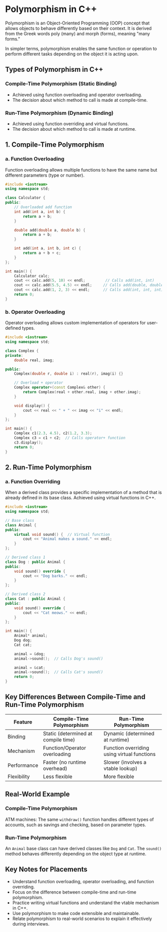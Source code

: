 # Polymorphism in C++

Polymorphism is an Object-Oriented Programming (OOP) concept that allows objects to behave differently based on their context. It is derived from the Greek words poly (many) and morph (forms), meaning "many forms."

In simpler terms, polymorphism enables the same function or operation to perform different tasks depending on the object it is acting upon.

## Types of Polymorphism in C++

### Compile-Time Polymorphism (Static Binding)

- Achieved using function overloading and operator overloading.
- The decision about which method to call is made at compile-time.

### Run-Time Polymorphism (Dynamic Binding)

- Achieved using function overriding and virtual functions.
- The decision about which method to call is made at runtime.

## 1. Compile-Time Polymorphism

### a. Function Overloading

Function overloading allows multiple functions to have the same name but different parameters (type or number).

```cpp
#include <iostream>
using namespace std;

class Calculator {
public:
    // Overloaded add function
    int add(int a, int b) {
        return a + b;
    }

    double add(double a, double b) {
        return a + b;
    }

    int add(int a, int b, int c) {
        return a + b + c;
    }
};

int main() {
    Calculator calc;
    cout << calc.add(5, 10) << endl;         // Calls add(int, int)
    cout << calc.add(5.5, 4.5) << endl;     // Calls add(double, double)
    cout << calc.add(1, 2, 3) << endl;      // Calls add(int, int, int)
    return 0;
}
```

### b. Operator Overloading

Operator overloading allows custom implementation of operators for user-defined types.

```cpp
#include <iostream>
using namespace std;

class Complex {
private:
    double real, imag;

public:
    Complex(double r, double i) : real(r), imag(i) {}

    // Overload + operator
    Complex operator+(const Complex& other) {
        return Complex(real + other.real, imag + other.imag);
    }

    void display() {
        cout << real << " + " << imag << "i" << endl;
    }
};

int main() {
    Complex c1(2.3, 4.5), c2(1.2, 3.3);
    Complex c3 = c1 + c2;  // Calls operator+ function
    c3.display();
    return 0;
}
```

## 2. Run-Time Polymorphism

### a. Function Overriding

When a derived class provides a specific implementation of a method that is already defined in its base class. Achieved using virtual functions in C++.

```cpp
#include <iostream>
using namespace std;

// Base class
class Animal {
public:
    virtual void sound() {  // Virtual function
        cout << "Animal makes a sound." << endl;
    }
};

// Derived class 1
class Dog : public Animal {
public:
    void sound() override {
        cout << "Dog barks." << endl;
    }
};

// Derived class 2
class Cat : public Animal {
public:
    void sound() override {
        cout << "Cat meows." << endl;
    }
};

int main() {
    Animal* animal;
    Dog dog;
    Cat cat;

    animal = &dog;
    animal->sound();  // Calls Dog's sound()

    animal = &cat;
    animal->sound();  // Calls Cat's sound()
    return 0;
}
```

## Key Differences Between Compile-Time and Run-Time Polymorphism

| Feature | Compile-Time Polymorphism | Run-Time Polymorphism |
|---------|---------------------------|-----------------------|
| Binding | Static (determined at compile time) | Dynamic (determined at runtime) |
| Mechanism | Function/Operator overloading | Function overriding using virtual functions |
| Performance | Faster (no runtime overhead) | Slower (involves a vtable lookup) |
| Flexibility | Less flexible | More flexible |

## Real-World Example

### Compile-Time Polymorphism

ATM machines: The same `withdraw()` function handles different types of accounts, such as savings and checking, based on parameter types.

### Run-Time Polymorphism

An `Animal` base class can have derived classes like `Dog` and `Cat`. The `sound()` method behaves differently depending on the object type at runtime.

## Key Notes for Placements

- Understand function overloading, operator overloading, and function overriding.
- Focus on the difference between compile-time and run-time polymorphism.
- Practice writing virtual functions and understand the vtable mechanism in C++.
- Use polymorphism to make code extensible and maintainable.
- Relate polymorphism to real-world scenarios to explain it effectively during interviews.